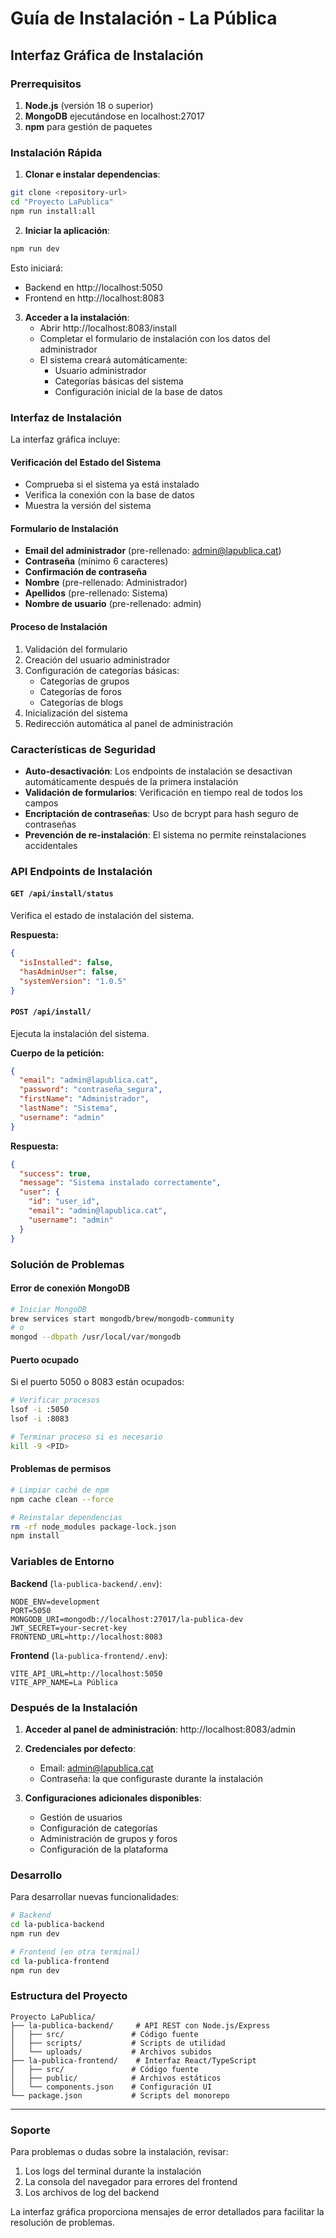 # Guía de Instalación - La Pública

## Interfaz Gráfica de Instalación

### Prerrequisitos

1. **Node.js** (versión 18 o superior)
2. **MongoDB** ejecutándose en localhost:27017
3. **npm** para gestión de paquetes

### Instalación Rápida

1. **Clonar e instalar dependencias**:

```bash
git clone <repository-url>
cd "Proyecto LaPublica"
npm run install:all
```

2. **Iniciar la aplicación**:

```bash
npm run dev
```

Esto iniciará:

- Backend en http://localhost:5050
- Frontend en http://localhost:8083

3. **Acceder a la instalación**:
   - Abrir http://localhost:8083/install
   - Completar el formulario de instalación con los datos del administrador
   - El sistema creará automáticamente:
     - Usuario administrador
     - Categorías básicas del sistema
     - Configuración inicial de la base de datos

### Interfaz de Instalación

La interfaz gráfica incluye:

#### **Verificación del Estado del Sistema**

- Comprueba si el sistema ya está instalado
- Verifica la conexión con la base de datos
- Muestra la versión del sistema

#### **Formulario de Instalación**

- **Email del administrador** (pre-rellenado: admin@lapublica.cat)
- **Contraseña** (mínimo 6 caracteres)
- **Confirmación de contraseña**
- **Nombre** (pre-rellenado: Administrador)
- **Apellidos** (pre-rellenado: Sistema)
- **Nombre de usuario** (pre-rellenado: admin)

#### **Proceso de Instalación**

1. Validación del formulario
2. Creación del usuario administrador
3. Configuración de categorías básicas:
   - Categorías de grupos
   - Categorías de foros
   - Categorías de blogs
4. Inicialización del sistema
5. Redirección automática al panel de administración

### Características de Seguridad

- **Auto-desactivación**: Los endpoints de instalación se desactivan automáticamente después de la primera instalación
- **Validación de formularios**: Verificación en tiempo real de todos los campos
- **Encriptación de contraseñas**: Uso de bcrypt para hash seguro de contraseñas
- **Prevención de re-instalación**: El sistema no permite reinstalaciones accidentales

### API Endpoints de Instalación

#### `GET /api/install/status`

Verifica el estado de instalación del sistema.

**Respuesta:**

```json
{
  "isInstalled": false,
  "hasAdminUser": false,
  "systemVersion": "1.0.5"
}
```

#### `POST /api/install/`

Ejecuta la instalación del sistema.

**Cuerpo de la petición:**

```json
{
  "email": "admin@lapublica.cat",
  "password": "contraseña_segura",
  "firstName": "Administrador",
  "lastName": "Sistema",
  "username": "admin"
}
```

**Respuesta:**

```json
{
  "success": true,
  "message": "Sistema instalado correctamente",
  "user": {
    "id": "user_id",
    "email": "admin@lapublica.cat",
    "username": "admin"
  }
}
```

### Solución de Problemas

#### **Error de conexión MongoDB**

```bash
# Iniciar MongoDB
brew services start mongodb/brew/mongodb-community
# o
mongod --dbpath /usr/local/var/mongodb
```

#### **Puerto ocupado**

Si el puerto 5050 o 8083 están ocupados:

```bash
# Verificar procesos
lsof -i :5050
lsof -i :8083

# Terminar proceso si es necesario
kill -9 <PID>
```

#### **Problemas de permisos**

```bash
# Limpiar caché de npm
npm cache clean --force

# Reinstalar dependencias
rm -rf node_modules package-lock.json
npm install
```

### Variables de Entorno

**Backend** (`la-publica-backend/.env`):

```env
NODE_ENV=development
PORT=5050
MONGODB_URI=mongodb://localhost:27017/la-publica-dev
JWT_SECRET=your-secret-key
FRONTEND_URL=http://localhost:8083
```

**Frontend** (`la-publica-frontend/.env`):

```env
VITE_API_URL=http://localhost:5050
VITE_APP_NAME=La Pública
```

### Después de la Instalación

1. **Acceder al panel de administración**: http://localhost:8083/admin
2. **Credenciales por defecto**:

   - Email: admin@lapublica.cat
   - Contraseña: la que configuraste durante la instalación

3. **Configuraciones adicionales disponibles**:
   - Gestión de usuarios
   - Configuración de categorías
   - Administración de grupos y foros
   - Configuración de la plataforma

### Desarrollo

Para desarrollar nuevas funcionalidades:

```bash
# Backend
cd la-publica-backend
npm run dev

# Frontend (en otra terminal)
cd la-publica-frontend
npm run dev
```

### Estructura del Proyecto

```
Proyecto LaPublica/
├── la-publica-backend/     # API REST con Node.js/Express
│   ├── src/               # Código fuente
│   ├── scripts/           # Scripts de utilidad
│   └── uploads/           # Archivos subidos
├── la-publica-frontend/    # Interfaz React/TypeScript
│   ├── src/               # Código fuente
│   ├── public/            # Archivos estáticos
│   └── components.json    # Configuración UI
└── package.json           # Scripts del monorepo
```

---

### Soporte

Para problemas o dudas sobre la instalación, revisar:

1. Los logs del terminal durante la instalación
2. La consola del navegador para errores del frontend
3. Los archivos de log del backend

La interfaz gráfica proporciona mensajes de error detallados para facilitar la resolución de problemas.
